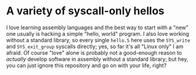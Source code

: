 # A variety of syscall-only hellos

I love learning assembly languages and the best way to start with a "new" one
usually is hacking a simple "hello, world" program.
I also love working without a standard library, so every single `hello.S` here
uses the `SYS_write` and `SYS_exit_group` syscalls directly; yes, so far it's
all "Linux only" I am afraid.
Of course "love" alone is probably not a good-enough reason to *actually*
develop software in assembly without a standard library; but hey, you can just
ignore this repository and go on with your life, right?
